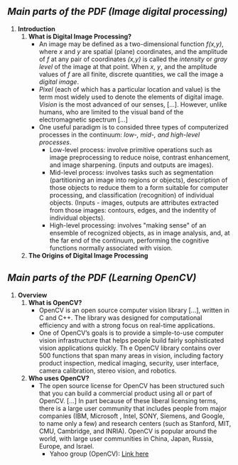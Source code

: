 ## *Main parts of the PDF (Image digital processing)*
1. **Introduction**
    1. **What is Digital Image Processing?**
        * An image may be defined as a two-dimensional function *f(x,y)*, where *x* and *y* are spatial (plane) coordinates, and the amplitude of *f* at any pair of coordinates *(x,y)* is called the *intensity* or *gray level* of the image at that point. When *x, y*, and the amplitude values of *f* are all finite, discrete quantities, we call the image a *digital image*.
        * *Pixel* (each of which has a particular location and value) is the term most widely used to denote the elements of digital image.
        *Vision* is the most advanced of our senses, [...]. However, unlike humans, who are limited to the visual band of the electromagnetic spectrum [...]
        * One useful paradigm is to consided three types of computerized processes in the continuum: *low-, mid-, and high-level processes*.
	        * Low-level process: involve primitive operations such as image preprocessing to reduce noise, contrast enhancement, and image sharpening. (inputs and outputs are images).
	        * Mid-level process: involves tasks such as segmentation (partitioning an image into regions or objects), description of those objects to reduce them to a form suitable for computer processing, and classification (recognition) of individual objects. (Inputs - images, outputs are attributes extracted from those images: contours, edges, and the indentity of individual objects).
	        * High-level processing: involves "making sense" of an ensemble of recognized objects, as in image analysis, and, at the far end of the continuum, performing the cognitive functions normally associated with vision.
	2. **The Origins of Digital Image Processing**

## *Main parts of the PDF (Learning OpenCV)*
1. **Overview**
	1. **What is OpenCV?**
        * OpenCV is an open source computer vision library [...], written in C and C++. The library was designed for computational efficiency and with a strong focus on real-time applications.
        * One of OpenCV’s goals is to provide a simple-to-use computer vision infrastructure that helps people build fairly sophisticated vision applications quickly. Th e OpenCV library contains over 500 functions that span many areas in vision, including factory product inspection, medical imaging, security, user interface, camera calibration, stereo
vision, and robotics.
	2. **Who uses OpenCV?**
        * The open source license for OpenCV has been structured such that you can build a commercial product using all or part of OpenCV. [...] In part because of these liberal licensing terms, there is a large user community that includes people from major companies (IBM, Microsoft , Intel, SONY, Siemens, and Google, to name only a few) and research centers (such as Stanford, MIT, CMU, Cambridge, and INRIA). OpenCV is popular around the world, with large user communities in China, Japan,
Russia, Europe, and Israel.
            * Yahoo group (OpenCV): [Link here](http://groups.yahoo.com/group/OpenCV)
